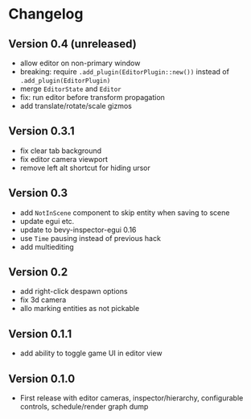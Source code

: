 # Changelog

## Version 0.4 (unreleased)
- allow editor on non-primary window
- breaking: require `.add_plugin(EditorPlugin::new())` instead of `.add_plugin(EditorPlugin)`
- merge `EditorState` and `Editor`
- fix: run editor before transform propagation
- add translate/rotate/scale gizmos

## Version 0.3.1
- fix clear tab background
- fix editor camera viewport
- remove left alt shortcut for hiding ursor

## Version 0.3
- add `NotInScene` component to skip entity when saving to scene
- update egui etc.
- update to bevy-inspector-egui 0.16
- use `Time` pausing instead of previous hack
- add multiediting

## Version 0.2
- add right-click despawn options
- fix 3d camera
- allo marking entities as not pickable

## Version 0.1.1
- add ability to toggle game UI in editor view

## Version 0.1.0
- First release with editor cameras, inspector/hierarchy, configurable controls, schedule/render graph dump
